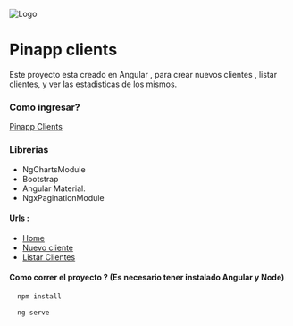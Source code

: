 
![Logo](https://media.licdn.com/dms/image/C4D16AQEb5rcblq3BsA/profile-displaybackgroundimage-shrink_350_1400/0/1662670920083?e=1678924800&v=beta&t=HIGxb7GqDObcCcL7ses2qc8D4LFxGmAnAa_GjJ9uGYc)



# Pinapp clients

Este proyecto esta creado en Angular , para crear nuevos clientes , listar clientes, y ver las estadisticas de los mismos.


### Como ingresar?

[Pinapp Clients](https://pinapptest.web.app/#/home)


### Librerias

* NgChartsModule
* Bootstrap
* Angular Material.
* NgxPaginationModule


#### Urls :

* [Home](https://pinapptest.web.app/#/home)
* [Nuevo cliente](https://pinapptest.web.app/#/clientes)
* [Listar Clientes](https://pinapptest.web.app/#/analisis-clientes)





#### Como correr el proyecto ? (Es necesario tener instalado Angular y Node)

```bash
  npm install

  ng serve
```
    